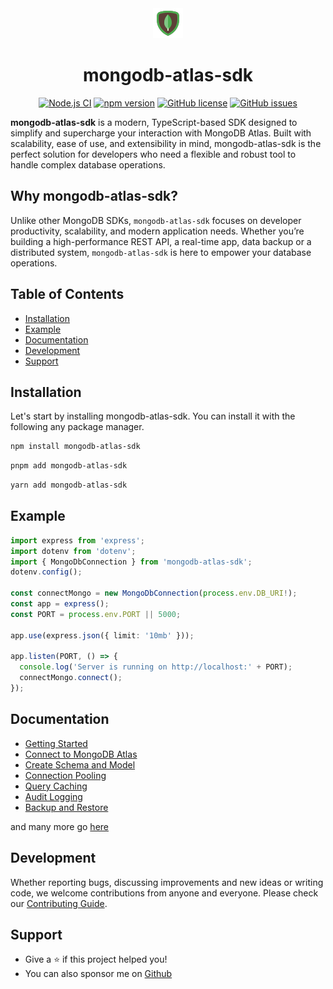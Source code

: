 <div align="center">

<img src="./docs/mongodb.png" alt="">
 <span>
    <h1>mongodb-atlas-sdk</h1>
</span>

<a href="https://github.com/shivarm/mongodb-atlas-sdk/actions/workflows/ci.yml"><img alt="Node.js CI" src="https://github.com/shivarm/mongodb-atlas-sdk/actions/workflows/ci.yml/badge.svg"></a>
<a href="https://www.npmjs.com/package/mongodb-atlas-sdk"><img alt="npm version" src="https://img.shields.io/npm/v/mongodb-atlas-sdk"></a>
<a href="./LICENSE"><img alt="GitHub license" src="https://img.shields.io/github/license/shivarm/mongodb-atlas-sdk"></a>
<a href="https://github.com/shivarm/mongodb-atlas-sdk/issues"><img alt="GitHub issues" src="https://img.shields.io/github/issues/shivarm/mongodb-atlas-sdk"></a>

</div>

**mongodb-atlas-sdk** is a modern, TypeScript-based SDK designed to simplify and supercharge your interaction with MongoDB Atlas. Built with scalability, ease of use, and extensibility in mind, mongodb-atlas-sdk is the perfect solution for developers who need a flexible and robust tool to handle complex database operations.

## Why mongodb-atlas-sdk?

Unlike other MongoDB SDKs, `mongodb-atlas-sdk` focuses on developer productivity, scalability, and modern application needs. Whether you’re building a high-performance REST API, a real-time app, data backup or a distributed system, `mongodb-atlas-sdk` is here to empower your database operations.

## Table of Contents

- [Installation](#installation)
- [Example](#example)
- [Documentation](#documentation)
- [Development](#development)
- [Support](#support)

## Installation

Let's start by installing mongodb-atlas-sdk. You can install it with the following any package manager.

```bash
npm install mongodb-atlas-sdk
```

```bash
pnpm add mongodb-atlas-sdk
```

```bash
yarn add mongodb-atlas-sdk
```

## Example

```typescript
import express from 'express';
import dotenv from 'dotenv';
import { MongoDbConnection } from 'mongodb-atlas-sdk';
dotenv.config();

const connectMongo = new MongoDbConnection(process.env.DB_URI!);
const app = express();
const PORT = process.env.PORT || 5000;

app.use(express.json({ limit: '10mb' }));

app.listen(PORT, () => {
  console.log('Server is running on http://localhost:' + PORT);
  connectMongo.connect();
});
```

## Documentation

- [Getting Started](https://shivarm.github.io/mongodb-atlas-sdk/#/./guide/installation)
- [Connect to MongoDB Atlas](https://shivarm.github.io/mongodb-atlas-sdk/#/./guide/connection)
- [Create Schema and Model](https://shivarm.github.io/mongodb-atlas-sdk/#/./guide/schema)
- [Connection Pooling](https://shivarm.github.io/mongodb-atlas-sdk/#/./guide/connection-pool)
- [Query Caching](https://shivarm.github.io/mongodb-atlas-sdk/#/./guide/queryCaching)
- [Audit Logging](https://shivarm.github.io/mongodb-atlas-sdk/#/./guide/auditLogging)
- [Backup and Restore](https://shivarm.github.io/mongodb-atlas-sdk/#/./guide/backup)

and many more go [here](https://shivarm.github.io/mongodb-atlas-sdk/#/./home)

## Development

Whether reporting bugs, discussing improvements and new ideas or writing code, we welcome contributions from anyone and everyone. Please check our [Contributing Guide](./CONTRIBUTING.md).

## Support

- Give a ⭐️ if this project helped you!
- You can also sponsor me on [Github](https://github.com/sponsors/shivarm)
